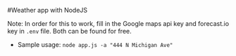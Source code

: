 #Weather app with NodeJS

Note: In order for this to work, fill in the Google maps api key and forecast.io key in `.env` file. Both can be found for free.

- Sample usage:
`node app.js -a "444 N Michigan Ave"`

